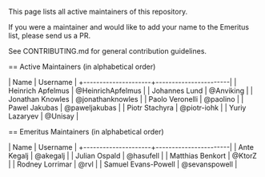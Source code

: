 This page lists all active maintainers of this repository.

If you were a maintainer and would like to add your name to the Emeritus list, please send us a PR.

See CONTRIBUTING.md for general contribution guidelines.

== Active Maintainers (in alphabetical order)

| Name                | Username              |
+---------------------+-----------------------|
| Heinrich Apfelmus   | @HeinrichApfelmus     |
| Johannes Lund       | @Anviking             |
| Jonathan Knowles    | @jonathanknowles      |
| Paolo Veronelli     | @paolino              |
| Pawel Jakubas       | @paweljakubas         |
| Piotr Stachyra      | @piotr-iohk           |
| Yuriy Lazaryev      | @Unisay               |

== Emeritus Maintainers (in alphabetical order)

| Name                | Username              |
+---------------------+-----------------------|
| Ante Kegalj         | @akegalj              |
| Julian Ospald       | @hasufell             |
| Matthias Benkort    | @KtorZ                |
| Rodney Lorrimar     | @rvl                  |
| Samuel Evans-Powell | @sevanspowell         |
